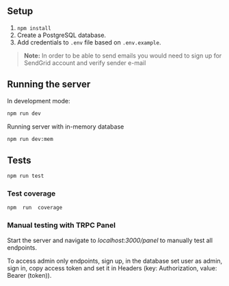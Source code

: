 ## Setup

1. `npm install`
2. Create a PostgreSQL database.
3. Add credentials to `.env` file based on `.env.example`.

> **Note:** In order to be able to send emails you would need to sign up for SendGrid account and verify sender e-mail

## Running the server

In development mode:

```bash
npm run dev
```

Running server with in-memory database

```bash
npm run dev:mem
```

## Tests

```bash
npm run test
```

### Test coverage

```bash
npm  run  coverage
```

### Manual testing with TRPC Panel

Start the server and navigate to _localhost:3000/panel_ to manually test all endpoints.

To access admin only endpoints, sign up, in the database set user as admin, sign in, copy access token and set it in Headers (key: Authorization, value: Bearer (token)).
